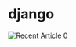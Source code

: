 # django
<a target="_blank" href="https://github-readme-medium-recent-article.vercel.app/medium/@sirpavr18/0"><img src="https://github-readme-medium-recent-article.vercel.app/medium/@sirpavr18/0" alt="Recent Article 0"> 


